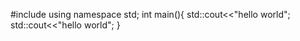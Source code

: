 #include <iostream>
using namespace std;
int main(){
std::cout<<"hello world";
std::cout<<"hello world";
}

